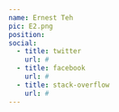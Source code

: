 ```yaml
---
name: Ernest Teh
pic: E2.png
position:
social:
  - title: twitter
    url: #
  - title: facebook
    url: #
  - title: stack-overflow
    url: #
---
```

